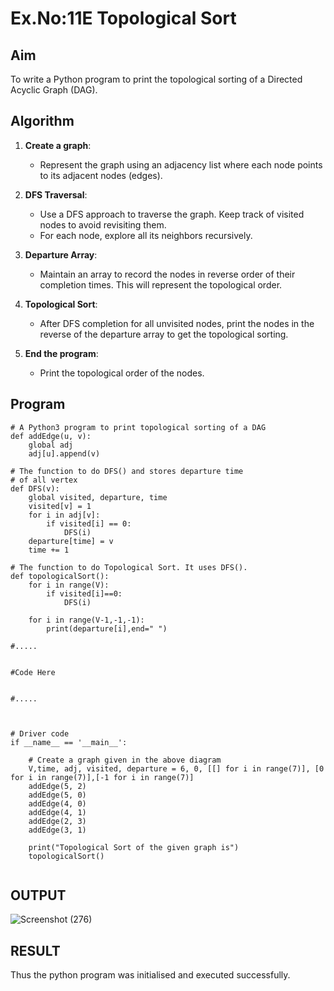 # Ex.No:11E Topological Sort

## Aim
To write a Python program to print the topological sorting of a Directed Acyclic Graph (DAG).


## Algorithm

1. **Create a graph**: 
   - Represent the graph using an adjacency list where each node points to its adjacent nodes (edges).

2. **DFS Traversal**:
   - Use a DFS approach to traverse the graph. Keep track of visited nodes to avoid revisiting them.
   - For each node, explore all its neighbors recursively.

3. **Departure Array**:
   - Maintain an array to record the nodes in reverse order of their completion times. This will represent the topological order.

4. **Topological Sort**:
   - After DFS completion for all unvisited nodes, print the nodes in the reverse of the departure array to get the topological sorting.

5. **End the program**:
   - Print the topological order of the nodes.


## Program

```
# A Python3 program to print topological sorting of a DAG
def addEdge(u, v):
	global adj
	adj[u].append(v)

# The function to do DFS() and stores departure time
# of all vertex
def DFS(v):
	global visited, departure, time
	visited[v] = 1
	for i in adj[v]:
		if visited[i] == 0:
			DFS(i)
	departure[time] = v
	time += 1

# The function to do Topological Sort. It uses DFS().
def topologicalSort():
    for i in range(V):
        if visited[i]==0:
            DFS(i)
            
    for i in range(V-1,-1,-1):
        print(departure[i],end=" ")

#.....


#Code Here


#.....



# Driver code
if __name__ == '__main__':

	# Create a graph given in the above diagram
	V,time, adj, visited, departure = 6, 0, [[] for i in range(7)], [0 for i in range(7)],[-1 for i in range(7)]
	addEdge(5, 2)
	addEdge(5, 0)
	addEdge(4, 0)
	addEdge(4, 1)
	addEdge(2, 3)
	addEdge(3, 1)

	print("Topological Sort of the given graph is")
	topologicalSort()


```

## OUTPUT
![Screenshot (276)](https://github.com/user-attachments/assets/76b51cd0-dcd3-483e-b5ad-70542ce196c0)

## RESULT
Thus the python program was initialised and executed successfully.
